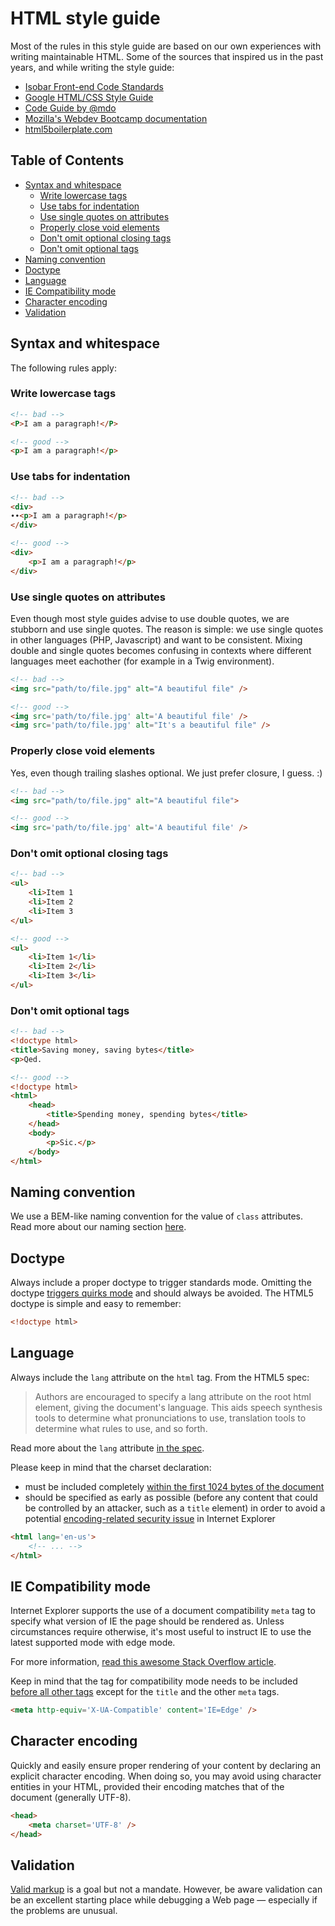 # HTML style guide

Most of the rules in this style guide are based on our own experiences with writing maintainable HTML. Some of the sources that inspired us in the past years, and while writing the style guide:

- [Isobar Front-end Code Standards](https://isobar-idev.github.io/code-standards/#html_html)
- [Google HTML/CSS Style Guide](https://google.github.io/styleguide/htmlcssguide.xml)
- [Code Guide by @mdo](http://codeguide.co/)
- [Mozilla's Webdev Bootcamp documentation](http://mozweb.readthedocs.org/en/latest/)
- [html5boilerplate.com](https://html5boilerplate.com/)

## Table of Contents

- [Syntax and whitespace](#syntax-and-whitespace)
	- [Write lowercase tags](#write-lowercase-tags)
	- [Use tabs for indentation](#use-tabs-for-indentation)
	- [Use single quotes on attributes](#use-single-quotes-on-attributes)
	- [Properly close void elements](#properly-close-void-elements)
	- [Don't omit optional closing tags](#dont-omit-optional-closing-tags)
	- [Don't omit optional tags](#dont-omit-optional-tags)
- [Naming convention](#naming-convention)
- [Doctype](#doctype)
- [Language](#language)
- [IE Compatibility mode](#ie-compatibility-mode)
- [Character encoding](#character-encoding)
- [Validation](#validation)

## Syntax and whitespace

The following rules apply:

### Write lowercase tags

```html
<!-- bad -->
<P>I am a paragraph!</P>

<!-- good -->
<p>I am a paragraph!</p>
```

### Use tabs for indentation

```html
<!-- bad -->
<div>
∙∙<p>I am a paragraph!</p>
</div>

<!-- good -->
<div>
	<p>I am a paragraph!</p>
</div>
```

### Use single quotes on attributes

Even though most style guides advise to use double quotes, we are stubborn and use single quotes. The reason is simple: we use single quotes in other languages (PHP, Javascript) and want to be consistent. Mixing double and single quotes becomes confusing in contexts where different languages meet eachother (for example in a Twig environment).

```html
<!-- bad -->
<img src="path/to/file.jpg" alt="A beautiful file" />

<!-- good -->
<img src='path/to/file.jpg' alt='A beautiful file' />
<img src='path/to/file.jpg' alt="It's a beautiful file" />
```

### Properly close void elements

Yes, even though trailing slashes optional. We just prefer closure, I guess. :)

```html
<!-- bad -->
<img src="path/to/file.jpg" alt="A beautiful file">

<!-- good -->
<img src='path/to/file.jpg' alt='A beautiful file' />
```

### Don't omit optional closing tags

```html
<!-- bad -->
<ul>
	<li>Item 1
	<li>Item 2
	<li>Item 3
</ul>

<!-- good -->
<ul>
	<li>Item 1</li>
	<li>Item 2</li>
	<li>Item 3</li>
</ul>
```

### Don't omit optional tags

```html
<!-- bad -->
<!doctype html>
<title>Saving money, saving bytes</title>
<p>Qed.

<!-- good -->
<!doctype html>
<html>
	<head>
		<title>Spending money, spending bytes</title>
	</head>
	<body>
		<p>Sic.</p>
	</body>
</html>
```

## Naming convention

We use a BEM-like naming convention for the value of `class` attributes. Read more about our naming section [here](BEM.md).

## Doctype

Always include a proper doctype to trigger standards mode. Omitting the doctype [triggers quirks mode](https://developer.mozilla.org/en-US/docs/Quirks_Mode_and_Standards_Mode) and should always be avoided. The HTML5 doctype is simple and easy to remember:

```html
<!doctype html>
```

## Language

Always include the `lang` attribute on the `html` tag. From the HTML5 spec:

> Authors are encouraged to specify a lang attribute on the root html element, giving the document's language. This aids speech synthesis tools to determine what pronunciations to use, translation tools to determine what rules to use, and so forth.

Read more about the `lang` attribute [in the spec](http://www.w3.org/html/wg/drafts/html/master/semantics.html#the-html-element).

Please keep in mind that the charset declaration:

- must be included completely [within the first 1024 bytes of the document](https://www.whatwg.org/specs/web-apps/current-work/multipage/semantics.html#charset)
- should be specified as early as possible (before any content that could be controlled by an attacker, such as a `title` element) in order to avoid a potential [encoding-related security issue](https://code.google.com/p/doctype-mirror/wiki/ArticleUtf7) in Internet Explorer

```html
<html lang='en-us'>
	<!-- ... -->
</html>
```

## IE Compatibility mode

Internet Explorer supports the use of a document compatibility `meta` tag to specify what version of IE the page should be rendered as. Unless circumstances require otherwise, it's most useful to instruct IE to use the latest supported mode with edge mode.

For more information, [read this awesome Stack Overflow article](http://stackoverflow.com/questions/6771258/whats-the-difference-if-meta-http-equiv-x-ua-compatible-content-ie-edge-e).

Keep in mind that the tag for compatibility mode needs to be included [before all other tags](https://msdn.microsoft.com/en-us/library/cc288325.aspx) except for the `title` and the other `meta` tags.

```html
<meta http-equiv='X-UA-Compatible' content='IE=Edge' />
```

## Character encoding

Quickly and easily ensure proper rendering of your content by declaring an explicit character encoding. When doing so, you may avoid using character entities in your HTML, provided their encoding matches that of the document (generally UTF-8).

```html
<head>
	<meta charset='UTF-8' />
</head>
```

## Validation

[Valid markup](https://validator.w3.org/) is a goal but not a mandate. However, be aware validation can be an excellent starting place while debugging a Web page — especially if the problems are unusual.